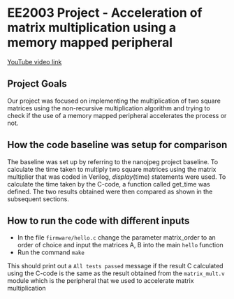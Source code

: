 # EE2003 Project - Acceleration of matrix multiplication using a memory mapped peripheral

[YouTube video link](https://youtu.be/uRMUrRNdxxQ)

## Project Goals
Our project was focused on implementing the multiplication of two square matrices using the
non-recursive multiplication algorithm and trying to check if the use of a memory mapped
peripheral accelerates the process or not.

## How the code baseline was setup for comparison
The baseline was set up by referring to the nanojpeg project baseline. To calculate the time taken to
multiply two square matrices using the matrix multiplier that was coded in Verilog,
$display($time) statements were used. To calculate the time taken by the C-code, a function
called get_time was defined. The two results obtained were then compared as shown in the
subsequent sections.

## How to run the code with different inputs
- In the file ```firmware/hello.c``` change the parameter matrix_order to an order of choice and input the matrices A, B into the main ```hello``` function
- Run the command ```make```

This should print out a ```All tests passed``` message if the result C calculated using the C-code is the same as the result obtained from the ```matrix_mult.v``` module which is the peripheral that we used to accelerate matrix multiplication
